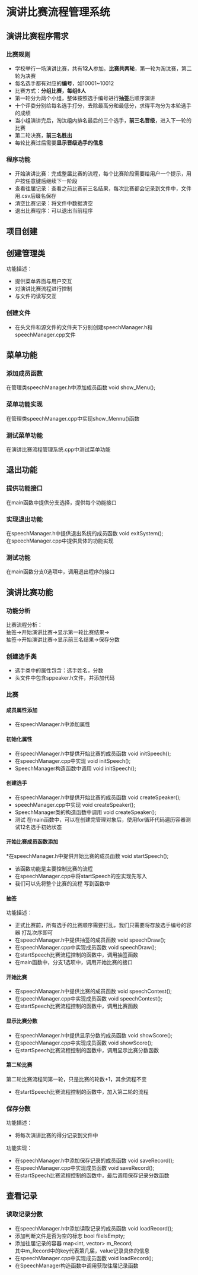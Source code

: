 # 演讲比赛流程管理系统
## 演讲比赛程序需求
### 比赛规则
 * 学校举行一场演讲比赛，共有**12人**参加。**比赛共两轮**，第一轮为淘汰赛，第二轮为决赛  
 * 每名选手都有对应的**编号**，如10001~10012  
 * 比赛方式：**分组比赛，每组6人**  
 * 第一轮分为两个小组，整体按照选手编号进行**抽签**后顺序演讲  
 * 十个评委分别给每名选手打分，去除最高分和最低分，求得平均分为本轮选手的成绩  
 * 当小组演讲完后，淘汰组内排名最后的三个选手，**前三名晋级**，进入下一轮的比赛  
 * 第二轮决赛，**前三名胜出**  
 * 每轮比赛过后需要**显示晋级选手的信息**  
  
### 程序功能
 * 开始演讲比赛：完成整届比赛的流程，每个比赛阶段需要给用户一个提示，用户按任意键后继续下一阶段  
 * 查看往届记录：查看之前比赛前三名结果，每次比赛都会记录到文件中，文件用.csv后缀名保存  
 * 清空比赛记录：将文件中数据清空  
 * 退出比赛程序：可以退出当前程序  
  
## 项目创建
## 创建管理类
功能描述：  
 * 提供菜单界面与用户交互  
 * 对演讲比赛流程进行控制  
 * 与文件的读写交互  
  
### 创建文件
 * 在头文件和源文件的文件夹下分别创建speechManager.h和 speechManager.cpp文件  
  
## 菜单功能
### 添加成员函数
在管理类speechManager.h中添加成员函数 void show_Menu();  
  
### 菜单功能实现
在管理类speechManager.cpp中实现show_Mennu()函数  
  
### 测试菜单功能
在演讲比赛流程管理系统.cpp中测试菜单功能  
  
## 退出功能
### 提供功能接口
在main函数中提供分支选择，提供每个功能接口  
  
### 实现退出功能
在speechManager.h中提供退出系统的成员函数 void exitSystem();  
在speechManager.cpp中提供具体的功能实现  
  
### 测试功能
在main函数分支0选项中，调用退出程序的接口  
  
## 演讲比赛功能
### 功能分析
比赛流程分析：  
抽签->开始演讲比赛->显示第一轮比赛结果->  
抽签->开始演讲比赛->显示前三名结果->保存分数  
  
### 创建选手类
 * 选手类中的属性包含：选手姓名，分数  
 * 头文件中包含sppeaker.h文件，并添加代码  
  
### 比赛
#### 成员属性添加
 * 在speechManager.h中添加属性  
  
#### 初始化属性
 * 在speechManager.h中提供开始比赛的成员函数 void initSpeech();  
 * 在speechManager.cpp中实现 void initSpeech();  
 * SpeechManager构造函数中调用 void initSpeech();  
  
#### 创建选手
 * 在speechManager.h中提供开始比赛的成员函数 void createSpeaker();  
 * speechManager.cpp中实现 void createSpeaker();  
 * SpeechManager类的构造函数中调用 void createSpeaker();  
 * 测试 在main函数中，可以在创建完管理对象后，使用for循环代码遍历容器测试12名选手初始状态  
  
#### 开始比赛成员函数添加
 *在speechManager.h中提供开始比赛的成员函数 void startSpeech();  
 * 该函数功能是主要控制比赛的流程  
 * 在speechManager.cpp中将startSpeech的空实现先写入  
 * 我们可以先将整个比赛的流程 写到函数中  
  
#### 抽签
功能描述：  
 * 正式比赛前，所有选手的比赛顺序需要打乱，我们只需要将存放选手编号的容器 打乱次序即可  
 * 在speechManager.h中提供抽签的成员函数 void speechDraw();  
 * 在speechManager.cpp中实现成员函数 void speechDraw();  
 * 在startSpeech比赛流程控制的函数中，调用抽签函数  
 * 在main函数中，分支1选项中，调用开始比赛的接口  
  
#### 开始比赛
 * 在speechManager.h中提供比赛的成员函数 void speechContest();  
 * 在speechManager.cpp中实现成员函数 void speechContest();  
 * 在startSpeech比赛流程控制的函数中，调用比赛函数  
  
#### 显示比赛分数
 * 在speechManager.h中提供显示分数的成员函数 void showScore();  
 * 在speechManager.cpp中实现成员函数 void showScore();  
 * 在startSpeech比赛流程控制的函数中，调用显示比赛分数函数  
  
#### 第二轮比赛
第二轮比赛流程同第一轮，只是比赛的轮数+1，其余流程不变  
 * 在startSpeech比赛流程控制的函数中，加入第二轮的流程  
  
### 保存分数
功能描述：  
 * 将每次演讲比赛的得分记录到文件中  
  
功能实现：  
 * 在speechManager.h中添加保存记录的成员函数 void saveRecord();  
 * 在speechManager.cpp中实现成员函数 void saveRecord();  
 * 在startSpeech比赛流程控制的函数中，最后调用保存记录分数函数  
  
## 查看记录
### 读取记录分数
 * 在speechManager.h中添加读取记录的成员函数 void loadRecord();  
 * 添加判断文件是否为空的标志 bool fileIsEmpty;  
 * 添加往届记录的容器 map<int, vector<string>> m_Record;  
其中m_Record中的key代表第几届，value记录具体的信息  
 * 在speechManager.cpp中实现成员函数 void loadRecord();  
 * 在SpeechManager构造函数中调用获取往届记录函数  
  
